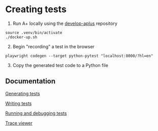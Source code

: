 # Creating tests

1. Run A+ locally using the [develop-aplus](https://github.com/apluslms/develop-aplus) repository
```
source .venv/bin/activate
./docker-up.sh
```

2. Begin "recording" a test in the browser
```
playwright codegen --target python-pytest "localhost:8000/?hl=en"
```

3. Copy the generated test code to a Python file

## Documentation

[Generating tests](https://playwright.dev/python/docs/codegen-intro)

[Writing tests](https://playwright.dev/python/docs/writing-tests)

[Running and debugging tests](https://playwright.dev/python/docs/running-tests)

[Trace viewer](https://playwright.dev/python/docs/trace-viewer-intro)

